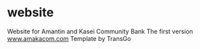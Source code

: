 # website
Website for Amantin and Kasei Community Bank
The first version  www.amakacom.com
Template by TransGo
